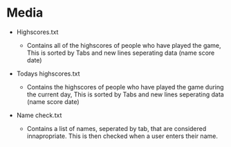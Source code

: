 # Media

* Highscores.txt
  * Contains all of the highscores of people who have played the game, This is sorted by Tabs and new lines seperating data (name score date)
  
* Todays highscores.txt
  * Contains the highscores of people who have played the game during the current day, This is sorted by Tabs and new lines seperating data (name score date)
  
* Name check.txt
  * Contains a list of names, seperated by tab, that are considered innapropriate. This is then checked when a user enters their name.
